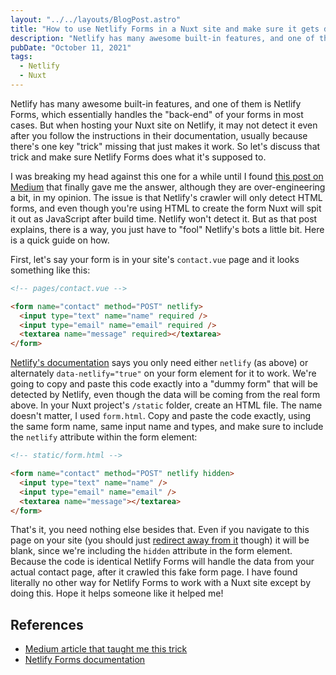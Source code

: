 ```yaml
---
layout: "../../layouts/BlogPost.astro"
title: "How to use Netlify Forms in a Nuxt site and make sure it gets detected"
description: "Netlify has many awesome built-in features, and one of them is Netlify Forms, which essentially handles the back-end of your forms in most cases. But when hosting your Nuxt site on Netlify, it may not detect it even after you follow the instructions in their documentation, usually because there's one key trick missing that just makes it work. So let's discuss that trick and make sure Netlify Forms does what it's supposed to."
pubDate: "October 11, 2021"
tags:
  - Netlify
  - Nuxt
---
```


Netlify has many awesome built-in features, and one of them is Netlify Forms, which essentially handles the "back-end" of your forms in most cases. But when hosting your Nuxt site on Netlify, it may not detect it even after you follow the instructions in their documentation, usually because there's one key "trick" missing that just makes it work. So let's discuss that trick and make sure Netlify Forms does what it's supposed to.

I was breaking my head against this one for a while until I found <a href="https://medium.com/@kimbjrkman/adding-netlify-forms-on-your-nuxt-website-20ffba3e5ba8" target="_blank">this post on Medium</a> that finally gave me the answer, although they are over-engineering a bit, in my opinion. The issue is that Netlify's crawler will only detect HTML forms, and even though you're using HTML to create the form Nuxt will spit it out as JavaScript after build time. Netlify won't detect it. But as that post explains, there is a way, you just have to "fool" Netlify's bots a little bit. Here is a quick guide on how.

First, let's say your form is in your site's `contact.vue` page and it looks something like this:

```html
<!-- pages/contact.vue -->

<form name="contact" method="POST" netlify>
  <input type="text" name="name" required />
  <input type="email" name="email" required />
  <textarea name="message" required></textarea>
</form>
```

<a href="https://docs.netlify.com/forms/setup/" target="_blank">Netlify's documentation</a> says you only need either `netlify` (as above) or alternately `data-netlify="true"` on your form element for it to work. We're going to copy and paste this code exactly into a "dummy form" that will be detected by Netlify, even though the data will be coming from the real form above. In your Nuxt project's `/static` folder, create an HTML file. The name doesn't matter, I used `form.html`. Copy and paste the code exactly, using the same form name, same input name and types, and make sure to include the `netlify` attribute within the form element:

```html
<!-- static/form.html -->

<form name="contact" method="POST" netlify hidden>
  <input type="text" name="name" />
  <input type="email" name="email" />
  <textarea name="message"></textarea>
</form>
```

That's it, you need nothing else besides that. Even if you navigate to this page on your site (you should just <a href="https://docs.netlify.com/routing/redirects/" target="_blank">redirect away from it</a> though) it will be blank, since we're including the `hidden` attribute in the form element. Because the code is identical Netlify Forms will handle the data from your actual contact page, after it crawled this fake form page. I have found literally no other way for Netlify Forms to work with a Nuxt site except by doing this. Hope it helps someone like it helped me!

## References

- <a href="https://medium.com/@kimbjrkman/adding-netlify-forms-on-your-nuxt-website-20ffba3e5ba8" target="_blank" rel="noopener noreferrer">Medium article that taught me this trick</a>
- <a href="https://docs.netlify.com/forms/setup/" target="_blank">Netlify Forms documentation</a>
